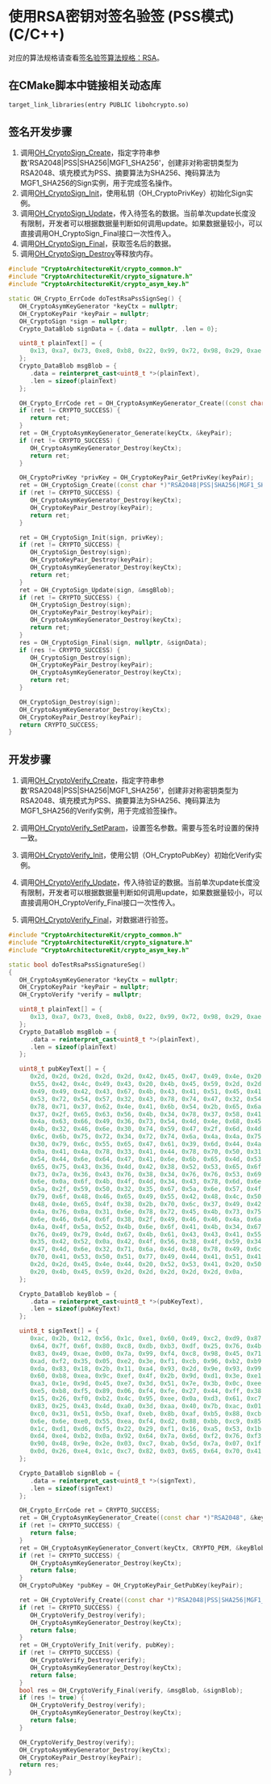 # 使用RSA密钥对签名验签 (PSS模式)(C/C++)

对应的算法规格请查看[签名验签算法规格：RSA](crypto-sign-sig-verify-overview.md#rsa)。

## 在CMake脚本中链接相关动态库
```txt
target_link_libraries(entry PUBLIC libohcrypto.so)
```
## 签名开发步骤
1. 调用[OH_CryptoSign_Create](../../reference/apis-crypto-architecture-kit/capi-crypto-signature-h.md#oh_cryptosign_create)，指定字符串参数'RSA2048|PSS|SHA256|MGF1_SHA256'，创建非对称密钥类型为RSA2048、填充模式为PSS、摘要算法为SHA256、掩码算法为MGF1_SHA256的Sign实例，用于完成签名操作。
2. 调用[OH_CryptoSign_Init](../../reference/apis-crypto-architecture-kit/capi-crypto-signature-h.md#oh_cryptosign_init)，使用私钥（OH_CryptoPrivKey）初始化Sign实例。
3. 调用[OH_CryptoSign_Update](../../reference/apis-crypto-architecture-kit/capi-crypto-signature-h.md#oh_cryptosign_update)，传入待签名的数据。当前单次update长度没有限制，开发者可以根据数据量判断如何调用update。如果数据量较小，可以直接调用OH_CryptoSign_Final接口一次性传入。
4. 调用[OH_CryptoSign_Final](../../reference/apis-crypto-architecture-kit/capi-crypto-signature-h.md#oh_cryptosign_final)，获取签名后的数据。
5. 调用[OH_CryptoSign_Destroy](../../reference/apis-crypto-architecture-kit/capi-crypto-signature-h.md#oh_cryptosign_destroy)等释放内存。

```c++
#include "CryptoArchitectureKit/crypto_common.h"
#include "CryptoArchitectureKit/crypto_signature.h"
#include "CryptoArchitectureKit/crypto_asym_key.h"

static OH_Crypto_ErrCode doTestRsaPssSignSeg() {
   OH_CryptoAsymKeyGenerator *keyCtx = nullptr;
   OH_CryptoKeyPair *keyPair = nullptr;
   OH_CryptoSign *sign = nullptr;
   Crypto_DataBlob signData = {.data = nullptr, .len = 0};

   uint8_t plainText[] = {
      0x13, 0xa7, 0x73, 0xe8, 0xb8, 0x22, 0x99, 0x72, 0x98, 0x29, 0xae, 0x74, 0xa8, 0x4a, 0xea, 0xa9,
   };
   Crypto_DataBlob msgBlob = {
      .data = reinterpret_cast<uint8_t *>(plainText),
      .len = sizeof(plainText)
   };

   OH_Crypto_ErrCode ret = OH_CryptoAsymKeyGenerator_Create((const char *)"RSA2048", &keyCtx);
   if (ret != CRYPTO_SUCCESS) {
      return ret;
   }
   ret = OH_CryptoAsymKeyGenerator_Generate(keyCtx, &keyPair);
   if (ret != CRYPTO_SUCCESS) {
      OH_CryptoAsymKeyGenerator_Destroy(keyCtx);
      return ret;
   }

   OH_CryptoPrivKey *privKey = OH_CryptoKeyPair_GetPrivKey(keyPair);
   ret = OH_CryptoSign_Create((const char *)"RSA2048|PSS|SHA256|MGF1_SHA256", &sign);
   if (ret != CRYPTO_SUCCESS) {
      OH_CryptoAsymKeyGenerator_Destroy(keyCtx);
      OH_CryptoKeyPair_Destroy(keyPair);
      return ret;
   }

   ret = OH_CryptoSign_Init(sign, privKey);
   if (ret != CRYPTO_SUCCESS) {
      OH_CryptoSign_Destroy(sign);
      OH_CryptoKeyPair_Destroy(keyPair);
      OH_CryptoAsymKeyGenerator_Destroy(keyCtx);
      return ret;
   }
   ret = OH_CryptoSign_Update(sign, &msgBlob);
   if (ret != CRYPTO_SUCCESS) {
      OH_CryptoSign_Destroy(sign);
      OH_CryptoKeyPair_Destroy(keyPair);
      OH_CryptoAsymKeyGenerator_Destroy(keyCtx);
      return ret;
   }
   res = OH_CryptoSign_Final(sign, nullptr, &signData);
   if (res != CRYPTO_SUCCESS) {
      OH_CryptoSign_Destroy(sign);
      OH_CryptoKeyPair_Destroy(keyPair);
      OH_CryptoAsymKeyGenerator_Destroy(keyCtx);
      return ret;
   }

   OH_CryptoSign_Destroy(sign);
   OH_CryptoAsymKeyGenerator_Destroy(keyCtx);
   OH_CryptoKeyPair_Destroy(keyPair);
   return CRYPTO_SUCCESS;
}

```

## 开发步骤

1. 调用[OH_CryptoVerify_Create](../../reference/apis-crypto-architecture-kit/capi-crypto-signature-h.md#oh_cryptoverify_create)，指定字符串参数'RSA2048|PSS|SHA256|MGF1_SHA256'，创建非对称密钥类型为RSA2048、填充模式为PSS、摘要算法为SHA256、掩码算法为MGF1_SHA256的Verify实例，用于完成验签操作。

2. 调用[OH_CryptoVerify_SetParam](../../reference/apis-crypto-architecture-kit/capi-crypto-signature-h.md#oh_cryptoverify_setparam)，设置签名参数。需要与签名时设置的保持一致。

3. 调用[OH_CryptoVerify_Init](../../reference/apis-crypto-architecture-kit/capi-crypto-signature-h.md#oh_cryptoverify_init)，使用公钥（OH_CryptoPubKey）初始化Verify实例。

4. 调用[OH_CryptoVerify_Update](../../reference/apis-crypto-architecture-kit/capi-crypto-signature-h.md#oh_cryptoverify_update)，传入待验证的数据。当前单次update长度没有限制，开发者可以根据数据量判断如何调用update，如果数据量较小，可以直接调用OH_CryptoVerify_Final接口一次性传入。

5. 调用[OH_CryptoVerify_Final](../../reference/apis-crypto-architecture-kit/capi-crypto-signature-h.md#oh_cryptoverify_final)，对数据进行验签。

```c++
#include "CryptoArchitectureKit/crypto_common.h"
#include "CryptoArchitectureKit/crypto_signature.h"
#include "CryptoArchitectureKit/crypto_asym_key.h"

static bool doTestRsaPssSignatureSeg()
{
   OH_CryptoAsymKeyGenerator *keyCtx = nullptr;
   OH_CryptoKeyPair *keyPair = nullptr;
   OH_CryptoVerify *verify = nullptr;

   uint8_t plainText[] = {
      0x13, 0xa7, 0x73, 0xe8, 0xb8, 0x22, 0x99, 0x72, 0x98, 0x29, 0xae, 0x74, 0xa8, 0x4a, 0xea, 0xa9,
   };
   Crypto_DataBlob msgBlob = {
      .data = reinterpret_cast<uint8_t *>(plainText),
      .len = sizeof(plainText)
   };

   uint8_t pubKeyText[] = {
      0x2d, 0x2d, 0x2d, 0x2d, 0x2d, 0x42, 0x45, 0x47, 0x49, 0x4e, 0x20, 0x52, 0x53, 0x41, 0x20, 0x50,
      0x55, 0x42, 0x4c, 0x49, 0x43, 0x20, 0x4b, 0x45, 0x59, 0x2d, 0x2d, 0x2d, 0x2d, 0x2d, 0x0a, 0x4d,
      0x49, 0x49, 0x42, 0x43, 0x67, 0x4b, 0x43, 0x41, 0x51, 0x45, 0x41, 0x76, 0x6a, 0x6c, 0x59, 0x35,
      0x53, 0x72, 0x54, 0x57, 0x32, 0x43, 0x78, 0x74, 0x47, 0x32, 0x54, 0x67, 0x54, 0x54, 0x39, 0x39,
      0x78, 0x71, 0x37, 0x62, 0x4e, 0x41, 0x6b, 0x54, 0x2b, 0x65, 0x6a, 0x75, 0x65, 0x7a, 0x37, 0x39,
      0x37, 0x2f, 0x65, 0x63, 0x56, 0x4b, 0x34, 0x78, 0x37, 0x58, 0x41, 0x4d, 0x6d, 0x73, 0x4a, 0x0a,
      0x4a, 0x63, 0x66, 0x49, 0x36, 0x73, 0x54, 0x4d, 0x4e, 0x68, 0x45, 0x6b, 0x70, 0x79, 0x63, 0x31,
      0x4b, 0x32, 0x46, 0x6e, 0x30, 0x74, 0x59, 0x47, 0x2f, 0x6d, 0x4d, 0x37, 0x72, 0x71, 0x6d, 0x6a,
      0x6c, 0x6b, 0x75, 0x72, 0x34, 0x72, 0x74, 0x6a, 0x4a, 0x4a, 0x75, 0x66, 0x34, 0x35, 0x45, 0x42,
      0x30, 0x79, 0x6c, 0x55, 0x65, 0x47, 0x61, 0x39, 0x6d, 0x44, 0x4a, 0x57, 0x76, 0x62, 0x2b, 0x73,
      0x0a, 0x41, 0x4a, 0x78, 0x33, 0x41, 0x44, 0x78, 0x70, 0x50, 0x31, 0x59, 0x36, 0x46, 0x61, 0x71,
      0x54, 0x44, 0x6e, 0x64, 0x47, 0x41, 0x6e, 0x6b, 0x65, 0x4d, 0x53, 0x2f, 0x56, 0x71, 0x53, 0x45,
      0x65, 0x75, 0x43, 0x36, 0x4d, 0x42, 0x38, 0x52, 0x53, 0x65, 0x6f, 0x31, 0x4f, 0x59, 0x4c, 0x53,
      0x73, 0x7a, 0x36, 0x43, 0x76, 0x38, 0x34, 0x76, 0x76, 0x53, 0x69, 0x32, 0x37, 0x32, 0x51, 0x44,
      0x6e, 0x0a, 0x6f, 0x4b, 0x4f, 0x4d, 0x34, 0x43, 0x78, 0x6d, 0x6e, 0x32, 0x31, 0x58, 0x5a, 0x43,
      0x5a, 0x2f, 0x59, 0x50, 0x32, 0x35, 0x67, 0x5a, 0x6e, 0x57, 0x4f, 0x61, 0x42, 0x4c, 0x50, 0x57,
      0x79, 0x6f, 0x48, 0x46, 0x65, 0x49, 0x55, 0x42, 0x48, 0x4c, 0x50, 0x69, 0x4a, 0x2b, 0x72, 0x58,
      0x48, 0x4e, 0x65, 0x4f, 0x38, 0x2b, 0x70, 0x6c, 0x37, 0x49, 0x42, 0x74, 0x66, 0x35, 0x67, 0x70,
      0x4a, 0x76, 0x0a, 0x31, 0x6e, 0x78, 0x72, 0x45, 0x4b, 0x73, 0x75, 0x2b, 0x6e, 0x64, 0x48, 0x43,
      0x6e, 0x46, 0x64, 0x6f, 0x38, 0x2f, 0x49, 0x46, 0x46, 0x4a, 0x6a, 0x70, 0x36, 0x73, 0x6f, 0x55,
      0x4a, 0x4f, 0x5a, 0x52, 0x4b, 0x6e, 0x6f, 0x41, 0x4b, 0x34, 0x67, 0x6a, 0x34, 0x48, 0x30, 0x50,
      0x76, 0x49, 0x79, 0x4d, 0x67, 0x4b, 0x61, 0x43, 0x43, 0x41, 0x55, 0x57, 0x70, 0x4a, 0x65, 0x76,
      0x35, 0x42, 0x52, 0x0a, 0x42, 0x4f, 0x56, 0x38, 0x4f, 0x59, 0x34, 0x48, 0x48, 0x6f, 0x42, 0x6b,
      0x47, 0x4d, 0x6e, 0x32, 0x71, 0x6a, 0x4d, 0x48, 0x78, 0x49, 0x6c, 0x71, 0x48, 0x50, 0x67, 0x59,
      0x70, 0x41, 0x53, 0x50, 0x51, 0x77, 0x49, 0x44, 0x41, 0x51, 0x41, 0x42, 0x0a, 0x2d, 0x2d, 0x2d,
      0x2d, 0x2d, 0x45, 0x4e, 0x44, 0x20, 0x52, 0x53, 0x41, 0x20, 0x50, 0x55, 0x42, 0x4c, 0x49, 0x43,
      0x20, 0x4b, 0x45, 0x59, 0x2d, 0x2d, 0x2d, 0x2d, 0x2d, 0x0a,
   };

   Crypto_DataBlob keyBlob = {
      .data = reinterpret_cast<uint8_t *>(pubKeyText),
      .len = sizeof(pubKeyText)
   };

   uint8_t signText[] = {
      0xac, 0x2b, 0x12, 0x56, 0x1c, 0xe1, 0x60, 0x49, 0xc2, 0xd9, 0x87, 0x89, 0xfb, 0xa3, 0xc5, 0x41,
      0x64, 0x7f, 0x6f, 0x80, 0xc8, 0xdb, 0xb3, 0xdf, 0x25, 0x76, 0x4b, 0x1e, 0x51, 0xaa, 0x0a, 0x6d,
      0x83, 0x49, 0xae, 0x00, 0x7a, 0x99, 0xf4, 0xc8, 0x98, 0x45, 0x71, 0xfc, 0x5e, 0xdb, 0xed, 0x31,
      0xad, 0xf2, 0x35, 0x05, 0xe2, 0x3e, 0xf1, 0xcb, 0x96, 0xb2, 0xb9, 0x59, 0xaf, 0x30, 0x25, 0xb0,
      0xda, 0x83, 0x18, 0x2b, 0x11, 0xa4, 0x93, 0x2d, 0x9e, 0x93, 0x99, 0x62, 0xdd, 0xea, 0x1b, 0xfa,
      0x60, 0xb8, 0xea, 0x9c, 0xef, 0x4f, 0x2b, 0x9d, 0xd1, 0x3e, 0xe1, 0x6b, 0x24, 0x98, 0x9d, 0x32,
      0xa3, 0x1e, 0x9d, 0x45, 0xe7, 0x3d, 0x51, 0x7e, 0x3b, 0x0c, 0xee, 0x3f, 0xca, 0x29, 0xd9, 0x02,
      0xe5, 0xb8, 0xf5, 0x89, 0x06, 0xf4, 0xfe, 0x27, 0x44, 0xff, 0x38, 0xed, 0x5a, 0x0e, 0x89, 0x16,
      0x15, 0x26, 0xf0, 0xb2, 0x4c, 0x95, 0xee, 0x0a, 0xd3, 0x61, 0xc7, 0xb2, 0x4b, 0xfd, 0x20, 0xb9,
      0x83, 0x25, 0x43, 0x4d, 0xa0, 0x3d, 0xaa, 0x40, 0x7b, 0xac, 0x01, 0x48, 0x8e, 0x2a, 0x96, 0x11,
      0xc0, 0x31, 0x51, 0x5b, 0xaf, 0xeb, 0x8b, 0xaf, 0xb5, 0x88, 0xcb, 0xe0, 0x97, 0x45, 0x36, 0xe9,
      0x6e, 0x6e, 0xe0, 0x55, 0xea, 0xf4, 0xd2, 0x88, 0xbb, 0xc9, 0x85, 0x94, 0xd5, 0x65, 0xeb, 0xa3,
      0x1c, 0xd1, 0xd6, 0xf5, 0x22, 0x29, 0xf1, 0x16, 0xa5, 0x53, 0x1b, 0xd0, 0x6c, 0xf6, 0x0d, 0xa8,
      0xd4, 0xe4, 0xb2, 0x0a, 0x92, 0x64, 0x7a, 0x6d, 0xf2, 0x76, 0xf3, 0xb0, 0x08, 0x44, 0x31, 0x31,
      0x90, 0x48, 0x9e, 0x2e, 0x03, 0xc7, 0xab, 0x5d, 0x7a, 0x07, 0x1f, 0x1d, 0x10, 0x21, 0x54, 0x60,
      0x0d, 0x26, 0xe4, 0x1c, 0xc7, 0x82, 0x03, 0x65, 0x64, 0x70, 0x41, 0x68, 0x0f, 0xfa, 0x64, 0x3c,
   };

   Crypto_DataBlob signBlob = {
      .data = reinterpret_cast<uint8_t *>(signText),
      .len = sizeof(signText)
   };

   OH_Crypto_ErrCode ret = CRYPTO_SUCCESS;
   ret = OH_CryptoAsymKeyGenerator_Create((const char *)"RSA2048", &keyCtx);
   if (ret != CRYPTO_SUCCESS) {
      return false;
   }
   ret = OH_CryptoAsymKeyGenerator_Convert(keyCtx, CRYPTO_PEM, &keyBlob, nullptr, &keyPair);
   if (ret != CRYPTO_SUCCESS) {
      OH_CryptoAsymKeyGenerator_Destroy(keyCtx);
      return false;
   }
   OH_CryptoPubKey *pubKey = OH_CryptoKeyPair_GetPubKey(keyPair);

   ret = OH_CryptoVerify_Create((const char *)"RSA2048|PSS|SHA256|MGF1_SHA256", &verify);
   if (ret != CRYPTO_SUCCESS) {
      OH_CryptoVerify_Destroy(verify);
      OH_CryptoAsymKeyGenerator_Destroy(keyCtx);
      return false;
   }
   ret = OH_CryptoVerify_Init(verify, pubKey);
   if (ret != CRYPTO_SUCCESS) {
      OH_CryptoVerify_Destroy(verify);
      OH_CryptoAsymKeyGenerator_Destroy(keyCtx);
      return false;
   }
   bool res = OH_CryptoVerify_Final(verify, &msgBlob, &signBlob);
   if (res != true) {
      OH_CryptoVerify_Destroy(verify);
      OH_CryptoAsymKeyGenerator_Destroy(keyCtx);
      return false;
   }

   OH_CryptoVerify_Destroy(verify);
   OH_CryptoAsymKeyGenerator_Destroy(keyCtx);
   OH_CryptoKeyPair_Destroy(keyPair);
   return res;
}
```
